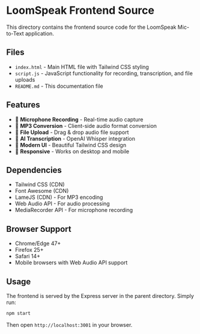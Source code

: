 # LoomSpeak Frontend Source

This directory contains the frontend source code for the LoomSpeak Mic-to-Text application.

## Files

- `index.html` - Main HTML file with Tailwind CSS styling
- `script.js` - JavaScript functionality for recording, transcription, and file uploads
- `README.md` - This documentation file

## Features

- 🎤 **Microphone Recording** - Real-time audio capture
- 🎵 **MP3 Conversion** - Client-side audio format conversion
- 📁 **File Upload** - Drag & drop audio file support
- 📝 **AI Transcription** - OpenAI Whisper integration
- 🎨 **Modern UI** - Beautiful Tailwind CSS design
- 📱 **Responsive** - Works on desktop and mobile

## Dependencies

- Tailwind CSS (CDN)
- Font Awesome (CDN)
- LameJS (CDN) - For MP3 encoding
- Web Audio API - For audio processing
- MediaRecorder API - For microphone recording

## Browser Support

- Chrome/Edge 47+
- Firefox 25+
- Safari 14+
- Mobile browsers with Web Audio API support

## Usage

The frontend is served by the Express server in the parent directory. Simply run:

```bash
npm start
```

Then open `http://localhost:3001` in your browser.
